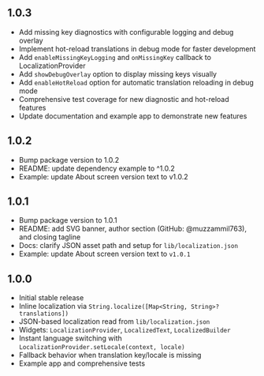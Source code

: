 ## 1.0.3

- Add missing key diagnostics with configurable logging and debug overlay
- Implement hot-reload translations in debug mode for faster development
- Add `enableMissingKeyLogging` and `onMissingKey` callback to LocalizationProvider
- Add `showDebugOverlay` option to display missing keys visually
- Add `enableHotReload` option for automatic translation reloading in debug mode
- Comprehensive test coverage for new diagnostic and hot-reload features
- Update documentation and example app to demonstrate new features

## 1.0.2

- Bump package version to 1.0.2
- README: update dependency example to ^1.0.2
- Example: update About screen version text to v1.0.2

## 1.0.1

- Bump package version to 1.0.1
- README: add SVG banner, author section (GitHub: @muzzammil763), and closing tagline
- Docs: clarify JSON asset path and setup for `lib/localization.json`
- Example: update About screen version text to `v1.0.1`

## 1.0.0

- Initial stable release
- Inline localization via `String.localize([Map<String, String>? translations])`
- JSON-based localization read from `lib/localization.json`
- Widgets: `LocalizationProvider`, `LocalizedText`, `LocalizedBuilder`
- Instant language switching with `LocalizationProvider.setLocale(context, locale)`
- Fallback behavior when translation key/locale is missing
- Example app and comprehensive tests
